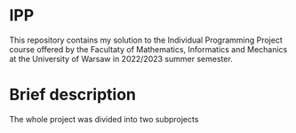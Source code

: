 # IPP
This repository contains my solution to the Individual Programming Project course offered by the Facultaty of Mathematics, Informatics and Mechanics 
at the University of Warsaw in 2022/2023 summer semester. 

# Brief description
The whole project was divided into two subprojects 
